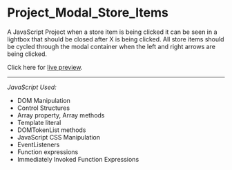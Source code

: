 # Project_Modal_Store_Items

A JavaScript Project when a store item is being clicked it can be seen in a lightbox that should be closed after X is being clicked.
All store items should be cycled through the modal container when the left and right arrows are being clicked.

Click here for [live preview](https://karolinabodis.github.io/100_JS_Projects/8_modal_store_items/index.html).

---

_JavaScript Used:_

- DOM Manipulation
- Control Structures
- Array property, Array methods
- Template literal
- DOMTokenList methods
- JavaScript CSS Manipulation
- EventListeners
- Function expressions
- Immediately Invoked Function Expressions
